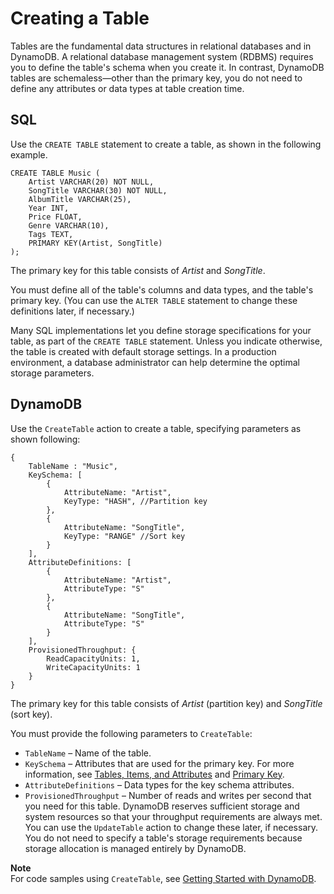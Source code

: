 # Creating a Table<a name="SQLtoNoSQL.CreateTable"></a>

Tables are the fundamental data structures in relational databases and in DynamoDB\. A relational database management system \(RDBMS\) requires you to define the table's schema when you create it\. In contrast, DynamoDB tables are schemaless—other than the primary key, you do not need to define any attributes or data types at table creation time\.

## SQL<a name="SQLtoNoSQL.CreateTable.SQL"></a>

Use the `CREATE TABLE` statement to create a table, as shown in the following example\.

```
CREATE TABLE Music (
    Artist VARCHAR(20) NOT NULL, 
    SongTitle VARCHAR(30) NOT NULL,
    AlbumTitle VARCHAR(25),
    Year INT,
    Price FLOAT,
    Genre VARCHAR(10),
    Tags TEXT,
    PRIMARY KEY(Artist, SongTitle)
);
```

The primary key for this table consists of *Artist* and *SongTitle*\.

You must define all of the table's columns and data types, and the table's primary key\. \(You can use the `ALTER TABLE` statement to change these definitions later, if necessary\.\)

Many SQL implementations let you define storage specifications for your table, as part of the `CREATE TABLE` statement\. Unless you indicate otherwise, the table is created with default storage settings\. In a production environment, a database administrator can help determine the optimal storage parameters\.

## DynamoDB<a name="SQLtoNoSQL.CreateTable.DynamoDB"></a>

Use the `CreateTable` action to create a table, specifying parameters as shown following:

```
{
    TableName : "Music",
    KeySchema: [       
        { 
            AttributeName: "Artist", 
            KeyType: "HASH", //Partition key
        },
        { 
            AttributeName: "SongTitle", 
            KeyType: "RANGE" //Sort key
        }
    ],
    AttributeDefinitions: [
        { 
            AttributeName: "Artist", 
            AttributeType: "S" 
        },
        { 
            AttributeName: "SongTitle", 
            AttributeType: "S" 
        }
    ],
    ProvisionedThroughput: {       
        ReadCapacityUnits: 1, 
        WriteCapacityUnits: 1
    }
}
```

The primary key for this table consists of *Artist* \(partition key\) and *SongTitle* \(sort key\)\.

You must provide the following parameters to `CreateTable`:
+ `TableName` – Name of the table\.
+ `KeySchema` – Attributes that are used for the primary key\. For more information, see [Tables, Items, and Attributes](HowItWorks.CoreComponents.md#HowItWorks.CoreComponents.TablesItemsAttributes) and [Primary Key](HowItWorks.CoreComponents.md#HowItWorks.CoreComponents.PrimaryKey)\.
+ `AttributeDefinitions` – Data types for the key schema attributes\.
+ `ProvisionedThroughput` – Number of reads and writes per second that you need for this table\. DynamoDB reserves sufficient storage and system resources so that your throughput requirements are always met\. You can use the `UpdateTable` action to change these later, if necessary\. You do not need to specify a table's storage requirements because storage allocation is managed entirely by DynamoDB\.

**Note**  
For code samples using `CreateTable`, see [Getting Started with DynamoDB](GettingStarted.md)\.